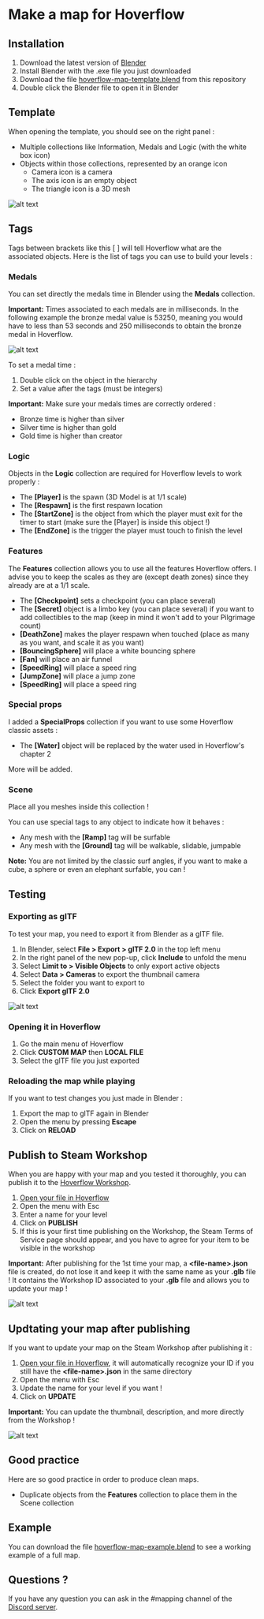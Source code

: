 # Make a map for Hoverflow

## Installation

1. Download the latest version of [Blender](https://www.blender.org/download/)
2. Install Blender with the .exe file you just downloaded
2. Download the file [hoverflow-map-template.blend](hoverflow-map-template.blend) from this repository
3. Double click the Blender file to open it in Blender

## Template

When opening the template, you should see on the right panel :
- Multiple collections like Information, Medals and Logic (with the white box icon)
- Objects within those collections, represented by an orange icon
    - Camera icon is a camera
    - The axis icon is an empty object
    - The triangle icon is a 3D mesh

![alt text](img/template.png)

## Tags

Tags between brackets like this [ ] will tell Hoverflow what are the associated objects. Here is the list of tags you can use to build your levels :

### Medals

You can set directly the medals time in Blender using the **Medals** collection. 

**Important:** Times associated to each medals are in milliseconds. In the following example the bronze medal value is 53250, meaning you would have to less than 53 seconds and 250 milliseconds to obtain the bronze medal in Hoverflow.

![alt text](img/medals.png)

To set a medal time :
1. Double click on the object in the hierarchy
2. Set a value after the tags (must be integers)

**Important:** Make sure your medals times are correctly ordered :
- Bronze time is higher than silver
- Silver time is higher than gold
- Gold time is higher than creator

### Logic

Objects in the **Logic** collection are required for Hoverflow levels to work properly :

* The **[Player]** is the spawn (3D Model is at 1/1 scale)
* The **[Respawn]** is the first respawn location
* The **[StartZone]** is the object from which the player must exit for the timer to start (make sure the [Player] is inside this object !)
* The **[EndZone]** is the trigger the player must touch to finish the level

### Features

The **Features** collection allows you to use all the features Hoverflow offers. I advise you to keep the scales as they are (except death zones) since they already are at a 1/1 scale.

* The **[Checkpoint]** sets a checkpoint (you can place several)
* The **[Secret]** object is a limbo key (you can place several) if you want to add collectibles to the map (keep in mind it won't add to your Pilgrimage count)
* **[DeathZone]** makes the player respawn when touched (place as many as you want, and scale it as you want)
* **[BouncingSphere]** will place a white bouncing sphere 
* **[Fan]** will place an air funnel 
* **[SpeedRing]** will place a speed ring 
* **[JumpZone]** will place a jump zone 
* **[SpeedRing]** will place a speed ring 

### Special props

I added a **SpecialProps** collection if you want to use some Hoverflow classic assets :
* The **[Water]** object will be replaced by the water used in Hoverflow's chapter 2

More will be added.

### Scene

Place all you meshes inside this collection !

You can use special tags to any object to indicate how it behaves :
* Any mesh with the **[Ramp]** tag will be surfable
* Any mesh with the **[Ground]** tag will be walkable, slidable, jumpable

**Note:** You are not limited by the classic surf angles, if you want to make a cube, a sphere or even an elephant surfable, you can !

## Testing

### Exporting as glTF

To test your map, you need to export it from Blender as a glTF file.
1. In Blender, select **File > Export > glTF 2.0** in the top left menu
2. In the right panel of the new pop-up, click **Include** to unfold the menu
3. Select **Limit to > Visible Objects** to only export active objects
4. Select **Data > Cameras** to export the thumbnail camera
5. Select the folder you want to export to
5. Click **Export glTF 2.0**

![alt text](img/export.png)

### Opening it in Hoverflow

1. Go the main menu of Hoverflow
2. Click **CUSTOM MAP** then **LOCAL FILE**
3. Select the glTF file you just exported

### Reloading the map while playing

If you want to test changes you just made in Blender :

1. Export the map to glTF again in Blender
2. Open the menu by pressing **Escape**
2. Click on **RELOAD**

## Publish to Steam Workshop

When you are happy with your map and you tested it thoroughly, you can publish it to the [Hoverflow Workshop](https://steamcommunity.com/workshop/browse/?appid=1280060).

1. [Open your file in Hoverflow](#opening-it-in-hoverflow)
1. Open the menu with Esc
1. Enter a name for your level
1. Click on **PUBLISH**
1. If this is your first time publishing on the Workshop, the Steam Terms of Service page should appear, and you have to agree for your item to be visible in the workshop

**Important:** After publishing for the 1st time your map, a **\<file-name\>.json** file is created, do not lose it and keep it with the same name as your **.glb** file ! It contains the Workshop ID associated to your **.glb** file and allows you to update your map !

![alt text](img/publish.png)

## Updtating your map after publishing

If you want to update your map on the Steam Workshop after publishing it :

1. [Open your file in Hoverflow](#opening-it-in-hoverflow), it will automatically recognize your ID if you still have the **\<file-name\>.json** in the same directory
1. Open the menu with Esc
1. Update the name for your level if you want !
1. Click on **UPDATE**

**Important:** You can update the thumbnail, description, and more directly from the Workshop !

![alt text](img/update.png)

## Good practice

Here are so good practice in order to produce clean maps.
* Duplicate objects from the **Features** collection to place them in the Scene collection

## Example

You can download the file [hoverflow-map-example.blend](hoverflow-map-example.blend) to see a working example of a full map.

## Questions ?

If you have any question you can ask in the #mapping channel of the [Discord server](https://discord.gg/T2msJbZ4JY).